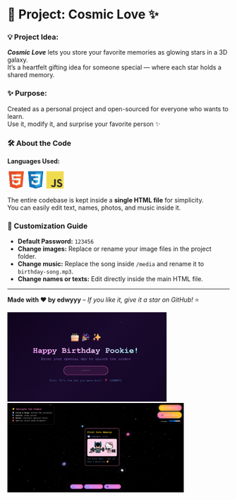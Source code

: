 # 🌌 Project: Cosmic Love ✨

### 💡 Project Idea:
**_Cosmic Love_** lets you store your favorite memories as glowing stars in a 3D galaxy.  
It’s a heartfelt gifting idea for someone special — where each star holds a shared memory.

### ✨ Purpose:
Created as a personal project and open-sourced for everyone who wants to learn.  
Use it, modify it, and surprise your favorite person ✨


### 🛠️ About the Code  

**Languages Used:**

<p>
  <img src="https://raw.githubusercontent.com/devicons/devicon/master/icons/html5/html5-original.svg" alt="HTML Logo" width="40" height="40">
  <img src="https://raw.githubusercontent.com/devicons/devicon/master/icons/css3/css3-original.svg" alt="CSS Logo" width="40" height="40">
  <img src="https://raw.githubusercontent.com/devicons/devicon/master/icons/javascript/javascript-original.svg" alt="JS Logo" width="40" height="40">
</p>

The entire codebase is kept inside a **single HTML file** for simplicity.  
You can easily edit text, names, photos, and music inside it.


### 🔧 Customization Guide 
- **Default Password:** `123456`
- **Change images:** Replace or rename your image files in the project folder.  
- **Change music:** Replace the song inside `/media` and rename it to `birthday-song.mp3`.  
- **Change names or texts:** Edit directly inside the main HTML file.

---

**Made with ❤️ by edwyyy** – *If you like it, give it a star on GitHub!* ⭐

<p float="right">
  <img src="media/ss1.jpg" width="361" />
  <img src="media/ss2.jpg" width="400" />
</p>
